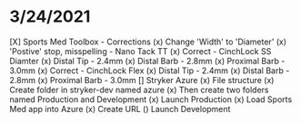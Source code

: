 # 3/24/2021
[X] Sports Med Toolbox - Corrections
        (x) Change 'Width' to 'Diameter'
        (x) 'Postive' stop, misspelling - Nano Tack TT
        (x) Correct - CinchLock SS Diamter
            (x) Distal Tip - 2.4mm
         (x) Distal Barb - 2.8mm
            (x) Proximal Barb - 3.0mm
        (x) Correct - CinchLock Flex 
            (x) Distal Tip - 2.4mm
            (x) Distal Barb - 2.8mm
            (x) Proximal Barb - 3.0mm
[] Stryker Azure 
    (x) File structure
        (x) Create folder in stryker-dev named azure
        (x) Then create two folders named Production and Development
    (x) Launch Production
        (x) Load Sports Med app into Azure 
        (x) Create URL
    () Launch Development